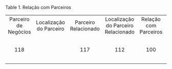 <div id="d144945e1" class="table">

<div class="table-title">

Table 1. Relação com
Parceiros

</div>

<div class="table-contents">

|                      |                         |                      |                                     |                       |           |                    |                      |                       |                     |                                |
| :------------------: | :---------------------: | :------------------: | :---------------------------------: | :-------------------: | :-------: | :----------------: | :------------------: | :-------------------: | :-----------------: | :----------------------------: |
| Parceiro de Negócios | Localização do Parceiro | Parceiro Relacionado | Localização do Parceiro Relacionado | Relação com Parceiros | Descrição | Endereço de Fatura | Endereço de Cobrança | Endereço de Pagamento | Endereço de Entrega |              Nome              |
|         118          |                         |         117          |                 112                 |          100          |           |        true        |        false         |         true          |        false        | C%26W may pay invoices for Joe |

</div>

</div>
